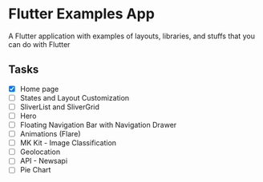# Flutter Examples App
A Flutter application with examples of layouts, libraries, and stuffs that you can do with Flutter

## Tasks

- [x] Home page
- [ ] States and Layout Customization
- [ ] SliverList and SliverGrid
- [ ] Hero
- [ ] Floating Navigation Bar with Navigation Drawer
- [ ] Animations (Flare)
- [ ] MK Kit - Image Classification
- [ ] Geolocation
- [ ] API - Newsapi
- [ ] Pie Chart
